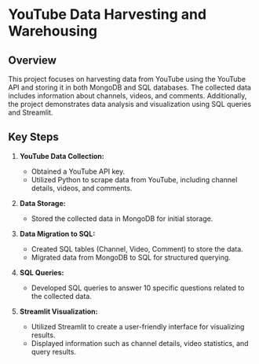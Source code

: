 # YouTube Data Harvesting and Warehousing

## Overview

This project focuses on harvesting data from YouTube using the YouTube API and storing it in both MongoDB and SQL databases. 
The collected data includes information about channels, videos, and comments. Additionally, the project demonstrates data analysis and visualization using SQL queries and Streamlit.

## Key Steps

1. **YouTube Data Collection:**
   - Obtained a YouTube API key.
   - Utilized Python to scrape data from YouTube, including channel details, videos, and comments.

2. **Data Storage:**
   - Stored the collected data in MongoDB for initial storage.

3. **Data Migration to SQL:**
   - Created SQL tables (Channel, Video, Comment) to store the data.
   - Migrated data from MongoDB to SQL for structured querying.

4. **SQL Queries:**
   - Developed SQL queries to answer 10 specific questions related to the collected data.

5. **Streamlit Visualization:**
   - Utilized Streamlit to create a user-friendly interface for visualizing results.
   - Displayed information such as channel details, video statistics, and query results.



